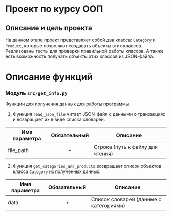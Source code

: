 # Проект по курсу ООП

## Описание и цель проекта

На данном этапе проект представляет собой два класса: `Category` и `Product`, которые позволяют создавать объекты этих классов.
Реализованы тесты для проверки правильной работы классов. А также есть возможность получать объекты этих классов из JSON-файла.

# Описание функций

### Модуль `src/get_info.py`
Функции для получения данных для работы программы.

1. Функция `read_json_file` читает JSON-файл с данными о транзакциях и возвращает их в виде списка словарей.

| Имя параметра  | Обязательный | Описание                         |
|----------------|:------------:|----------------------------------|
| file_path      |      +       | Строка (путь к файлу для чтения) |

2. Функция `get_categories_and_products` возвращает список объектов класса `Category` из полученных данных.

| Имя параметра | Обязательный | Описание                               |
|---------------|:------------:|----------------------------------------|
| data          |      +       | Список словарей (данные с категориями) |
